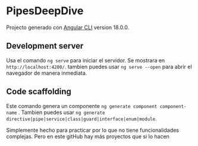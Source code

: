 # PipesDeepDive

Projecto generado con [Angular CLI](https://github.com/angular/angular-cli) version 18.0.0.

## Development server

Usa el comando `ng serve`  para iniciar el servidor. Se mostrara en `http://localhost:4200/`. tambien puedes usar `ng serve --open` para abrir el navegador de manera inmediata.

## Code scaffolding

Este comando genera un componente `ng generate component component-name` . Tambien puedes usar `ng generate directive|pipe|service|class|guard|interface|enum|module`.

Simplemente hecho para practicar por lo que no tiene funcionalidades complejas. Pero en este gitHub hay más proyectos que si lo hacen
